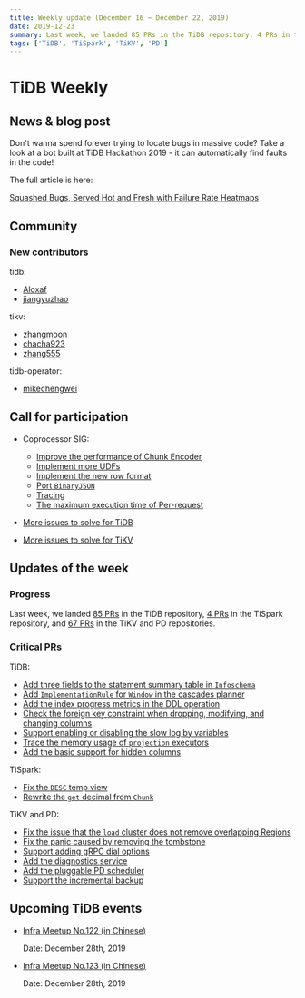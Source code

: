```yaml
---
title: Weekly update (December 16 ~ December 22, 2019)
date: 2019-12-23
summary: Last week, we landed 85 PRs in the TiDB repository, 4 PRs in the TiSpark repository, and 67 PRs in the TiKV and PD repositories.
tags: ['TiDB', 'TiSpark', 'TiKV', 'PD']
---
```


# TiDB Weekly

## News & blog post

Don't wanna spend forever trying to locate bugs in massive code? Take a look at a bot built at TiDB Hackathon 2019 - it can automatically find faults in the code!

The full article is here:

[Squashed Bugs, Served Hot and Fresh with Failure Rate Heatmaps](https://pingcap.com/blog/squashed-bugs-served-hot-and-fresh-with-failure-rate-heatmaps/)

## Community

### New contributors

tidb:

* [Aloxaf](https://github.com/Aloxaf)
* [jiangyuzhao](https://github.com/jiangyuzhao)

tikv:

* [zhangmoon](https://github.com/zhangmoon)
* [chacha923](https://github.com/chacha923)
* [zhang555](https://github.com/zhang555)

tidb-operator:

* [mikechengwei](https://github.com/mikechengwei)

## Call for participation

* Coprocessor SIG:
    * [Improve the performance of Chunk Encoder](https://github.com/tikv/tikv/issues/5729)
    * [Implement more UDFs](https://github.com/tikv/tikv/issues/5727)
    * [Implement the new row format](https://github.com/tikv/tikv/issues/5726)
    * [Port `BinaryJSON`](https://github.com/tikv/tikv/issues/5715)
    * [Tracing](https://github.com/tikv/tikv/issues/5714)
    * [The maximum execution time of Per-request](https://github.com/tikv/tikv/issues/5712)

* [More issues to solve for TiDB](https://github.com/pingcap/tidb/issues?q=is%3Aissue+is%3Aopen+label%3A%22help+wanted%22)
* [More issues to solve for TiKV](https://github.com/tikv/tikv/labels/S%3A%20HelpWanted)

## Updates of the week

### Progress

Last week, we landed [85 PRs](https://github.com/pingcap/tidb/pulls?utf8=%E2%9C%93&q=is%3Apr+is%3Amerged+merged%3A2019-12-16..2019-12-22+) in the TiDB repository, [4 PRs](https://github.com/pingcap/tispark/pulls?utf8=%E2%9C%93&q=is%3Apr+is%3Amerged+merged%3A2019-12-16..2019-12-22+) in the TiSpark repository, and [67 PRs](https://github.com/search?q=repo%3Atikv%2Ftikv+repo%3Apingcap%2Fpd+is%3Apr+is%3Amerged+merged%3A2019-12-16..2019-12-22&type=Issues) in the TiKV and PD repositories.

### Critical PRs

TiDB:

* [Add three fields to the statement summary table in `Infoschema`](https://github.com/pingcap/tidb/pull/14096)
* [Add `ImplementationRule` for `Window` in the cascades planner](https://github.com/pingcap/tidb/pull/14085)
* [Add the index progress metrics in the DDL operation](https://github.com/pingcap/tidb/pull/14055)
* [Check the foreign key constraint when dropping, modifying, and changing columns](https://github.com/pingcap/tidb/pull/14043)
* [Support enabling or disabling the slow log by variables](https://github.com/pingcap/tidb/pull/14016)
* [Trace the memory usage of `projection` executors](https://github.com/pingcap/tidb/pull/13914)
* [Add the basic support for hidden columns](https://github.com/pingcap/tidb/pull/13908)

TiSpark:

* [Fix the `DESC` temp view](https://github.com/pingcap/tispark/pull/1323)
* [Rewrite the `get` decimal from `Chunk`](https://github.com/pingcap/tispark/pull/1318)

TiKV and PD:

* [Fix the issue that the `load` cluster does not remove overlapping Regions](https://github.com/pingcap/pd/pull/2022)
* [Fix the panic caused by removing the tombstone](https://github.com/pingcap/pd/pull/2015)
* [Support adding gRPC dial options](https://github.com/pingcap/pd/pull/2035)
* [Add the diagnostics service](https://github.com/pingcap/pd/pull/2024)
* [Add the pluggable PD scheduler](https://github.com/pingcap/pd/pull/1799)
* [Support the incremental backup](https://github.com/tikv/tikv/pull/6222)

## Upcoming TiDB events

* [Infra Meetup No.122 (in Chinese)](https://github.com/pingcap/meetup/)

    Date: December 28th, 2019

* [Infra Meetup No.123 (in Chinese)](https://github.com/pingcap/meetup/)

    Date: December 28th, 2019
